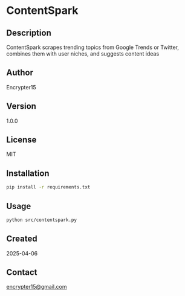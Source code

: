 # ContentSpark

## Description
ContentSpark scrapes trending topics from Google Trends or Twitter, combines them with user niches, and suggests content ideas

## Author
Encrypter15

## Version
1.0.0

## License
MIT

## Installation
```bash
pip install -r requirements.txt
```

## Usage
```bash
python src/contentspark.py
```

## Created
2025-04-06

## Contact
encrypter15@gmail.com
